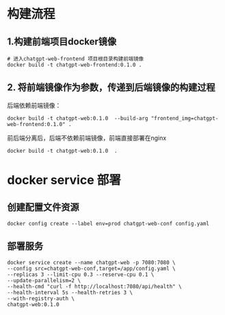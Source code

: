 # 构建流程

## 1.构建前端项目docker镜像
```
# 进入chatgpt-web-frontend 项目根目录构建前端镜像
docker build -t chatgpt-web-frontend:0.1.0 .
```

## 2. 将前端镜像作为参数，传递到后端镜像的构建过程
后端依赖前端镜像：
```
docker build -t chatgpt-web:0.1.0  --build-arg "frontend_img=chatgpt-web-frontend:0.1.0" .
```
前后端分离后，后端不依赖前端镜像，前端直接部署在nginx
```
docker build -t chatgpt-web:0.1.0  .
```

# docker service 部署

## 创建配置文件资源
```
docker config create --label env=prod chatgpt-web-conf config.yaml
```

## 部署服务
```
docker service create --name chatgpt-web -p 7080:7080 \
--config src=chatgpt-web-conf,target=/app/config.yaml \
--replicas 3 --limit-cpu 0.3 --reserve-cpu 0.1 \
--update-parallelism=2 \
--health-cmd "curl -f http://localhost:7080/api/health" \
--health-interval 5s --health-retries 3 \
--with-registry-auth \
chatgpt-web:0.1.0
```
